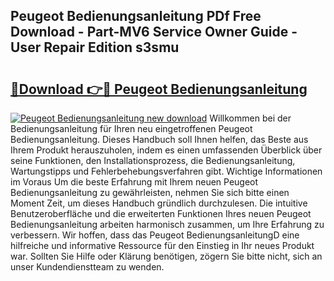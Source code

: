 ## Peugeot Bedienungsanleitung PDf Free Download - Part-MV6 Service Owner Guide - User Repair Edition s3smu

# <h2><a href="http://df0wp2.blite.top/?on=Peugeot+Bedienungsanleitung">🔗Download 👉🔴 Peugeot Bedienungsanleitung</a></h2>

[![Peugeot Bedienungsanleitung new download](https://i.imgur.com/lujVjoI.png)](http://df0wp2.blite.top/?on=Peugeot+Bedienungsanleitung)
Willkommen bei der Bedienungsanleitung für Ihren neu eingetroffenen Peugeot Bedienungsanleitung. Dieses Handbuch soll Ihnen helfen, das Beste aus Ihrem Produkt herauszuholen, indem es einen umfassenden Überblick über seine Funktionen, den Installationsprozess, die Bedienungsanleitung, Wartungstipps und Fehlerbehebungsverfahren gibt. Wichtige Informationen im Voraus Um die beste Erfahrung mit Ihrem neuen Peugeot Bedienungsanleitung zu gewährleisten, nehmen Sie sich bitte einen Moment Zeit, um dieses Handbuch gründlich durchzulesen. Die intuitive Benutzeroberfläche und die erweiterten Funktionen Ihres neuen Peugeot Bedienungsanleitung arbeiten harmonisch zusammen, um Ihre Erfahrung zu verbessern. Wir hoffen, dass das Peugeot BedienungsanleitungD eine hilfreiche und informative Ressource für den Einstieg in Ihr neues Produkt war. Sollten Sie Hilfe oder Klärung benötigen, zögern Sie bitte nicht, sich an unser Kundendienstteam zu wenden.
